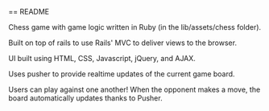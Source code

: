 == README

Chess game with game logic written in Ruby (in the lib/assets/chess folder).

Built on top of rails to use Rails' MVC to deliver views to the browser.

UI built using HTML, CSS, Javascript, jQuery, and AJAX.

Uses pusher to provide realtime updates of the current game board.

Users can play against one another!  When the opponent makes a move, the board automatically updates thanks to Pusher.